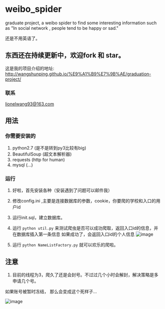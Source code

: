 # weibo_spider
graduate project, a weibo spider to find some interesting information such as "In social network , people tend to be happy or sad."

还是不用英语了。

## 东西还在持续更新中，欢迎fork 和 star。

这是我的项目介绍的地址:
http://wangshunping.github.io/%E9%A1%B9%E7%9B%AE/graduation-project/

### 联系
lionelwang93@163.com

## 用法

### 你需要安装的
1. python2.7     (是不是转到py3比较有big)
2. BeautifulSoup (超文本解析器)
3. requests      (http for human)
4. mysql         (...)

### 运行
1. 好啦，首先安装各种（安装遇到了问题可以邮件我）
2. 修改config.ini ,主要是连接数据库的参数，cookie，你要爬的学校和入口的用户id
3. 运行init.sql，建立数据库。
4. 运行 ``` python util.py ``` 来测试爬虫是否可以成功爬取，返回入口id的信息，并在数据库插入第一条信息
  如果成功了，会返回入口id的个人信息
![image](https://github.com/wangshunping/weibo_spider/raw/master/pic/success.png)

5. 运行 ```python NameListFactory.py``` 就可以欢乐的爬啦。

## 注意
1. 目前的线程为3，爬久了还是会封号。不过过几个小时会解封，解决策略是多申请几个号。

如果账号被暂时冻结， 那么会变成这个死样子...

![image](https://github.com/wangshunping/weibo_spider/raw/master/pic/closeUser.png)

